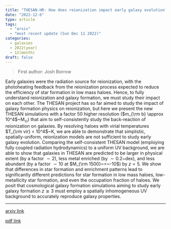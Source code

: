 ```yaml
---
title: "THESAN-HR: How does reionization impact early galaxy evolution?"
date: "2022-12-6"
type: article
tags:
  - "arxiv"
  - "most recent update (Sun Dec 11 2022)"
categories:
  - galaxies
  - 2022(year)
  - 12(month)
draft: false
---
```


> First author: Josh Borrow

 Early galaxies were the radiation source for reionization, with the
photoheating feedback from the reionization process expected to reduce the
efficiency of star formation in low mass haloes. Hence, to fully understand
reionization and galaxy formation, we must study their impact on each other.
The THESAN project has so far aimed to study the impact of galaxy formation
physics on reionization, but here we present the new THESAN simulations with a
factor 50 higher resolution ($m_{\rm b} \approx 10^4$~M$_\odot$) that aim to
self-consistently study the back-reaction of reionization on galaxies. By
resolving haloes with virial temperatures $T_{\rm vir} < 10^4$~K, we are able
to demonstrate that simplistic, spatially-uniform, reionization models are not
sufficient to study early galaxy evolution. Comparing the self-consistent
THESAN model (employing fully coupled radiation hydrodynamics) to a uniform UV
background, we are able to show that galaxies in THESAN are predicted to be
larger in physical extent (by a factor $\sim 2$), less metal enriched (by $\sim
0.2$~dex), and less abundant (by a factor $\sim 10$ at $M_{\rm 1500}~=~-10$) by
$z=5$. We show that differences in star formation and enrichment patterns lead
to significantly different predictions for star formation in low mass haloes,
low-metallicity star formation, and even the occupation fraction of haloes. We
posit that cosmological galaxy formation simulations aiming to study early
galaxy formation $z \gtrsim 3$ must employ a spatially inhomogeneous UV
background to accurately reproduce galaxy properties.

---
[arxiv link](http://arxiv.org/abs/2212.03255v1)

[pdf link](http://arxiv.org/pdf/2212.03255v1)